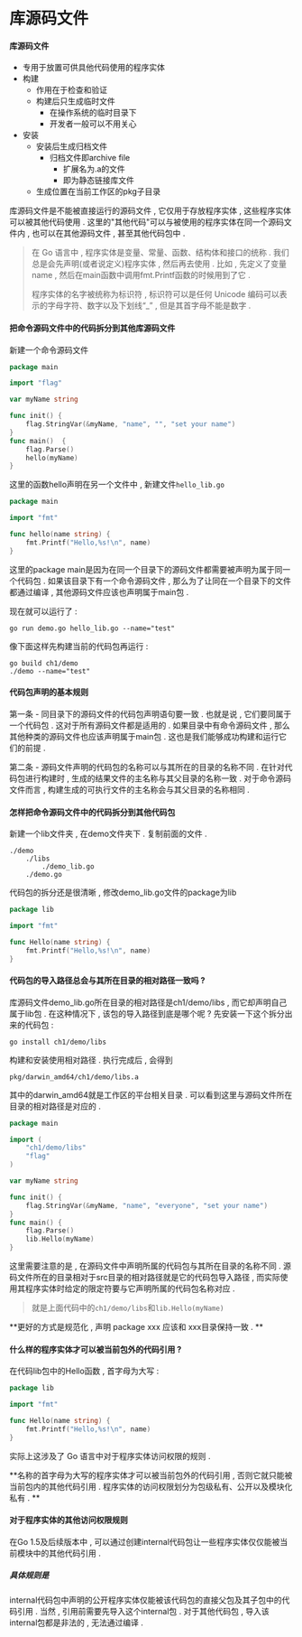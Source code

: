 # 库源码文件

#### 库源码文件

* 专用于放置可供具他代码使用的程序实体
* 构建
  * 作用在于检查和验证
  * 构建后只生成临时文件
    * 在操作系统的临时目录下
    * 开发者一般可以不用关心
* 安装
  * 安装后生成归档文件
    * 归档文件即archive file
      * 扩展名为.a的文件
      * 即为静态链接库文件
  * 生成位置在当前工作区的pkg子目录

库源码文件是不能被直接运行的源码文件 , 它仅用于存放程序实体 , 这些程序实体可以被其他代码使用 . 这里的"其他代码"可以与被使用的程序实体在同一个源码文件内 , 也可以在其他源码文件 , 甚至其他代码包中 .

> 在 Go 语言中 , 程序实体是变量、常量、函数、结构体和接口的统称 . 我们总是会先声明\(或者说定义\)程序实体 , 然后再去使用 . 比如 , 先定义了变量name , 然后在main函数中调用fmt.Printf函数的时候用到了它 .
>
> 程序实体的名字被统称为标识符 , 标识符可以是任何 Unicode 编码可以表示的字母字符、数字以及下划线“\_” , 但是其首字母不能是数字 .

#### 把命令源码文件中的代码拆分到其他库源码文件

新建一个命令源码文件

```go
package main

import "flag"

var myName string

func init() {
    flag.StringVar(&myName, "name", "", "set your name")
}
func main()  {
    flag.Parse()
    hello(myName)
}
```

这里的函数hello声明在另一个文件中 , 新建文件`hello_lib.go`

```go
package main

import "fmt"

func hello(name string) {
    fmt.Printf("Hello,%s!\n", name)
}
```

这里的package main是因为在同一个目录下的源码文件都需要被声明为属于同一个代码包 . 如果该目录下有一个命令源码文件 , 那么为了让同在一个目录下的文件都通过编译 , 其他源码文件应该也声明属于main包 .

现在就可以运行了 :

```
go run demo.go hello_lib.go --name="test"
```

像下面这样先构建当前的代码包再运行 :

```
go build ch1/demo
./demo --name="test"
```

#### 代码包声明的基本规则

第一条 - 同目录下的源码文件的代码包声明语句要一致 . 也就是说 , 它们要同属于一个代码包 . 这对于所有源码文件都是适用的 . 如果目录中有命令源码文件 , 那么其他种类的源码文件也应该声明属于main包 . 这也是我们能够成功构建和运行它们的前提 .

第二条 - 源码文件声明的代码包的名称可以与其所在的目录的名称不同 . 在针对代码包进行构建时 , 生成的结果文件的主名称与其父目录的名称一致 . 对于命令源码文件而言 , 构建生成的可执行文件的主名称会与其父目录的名称相同 .

#### 怎样把命令源码文件中的代码拆分到其他代码包

新建一个lib文件夹 , 在demo文件夹下 . 复制前面的文件 .

```
./demo
    ./libs
        ./demo_lib.go
    ./demo.go
```

代码包的拆分还是很清晰 , 修改demo\_lib.go文件的package为lib

```go
package lib

import "fmt"

func Hello(name string) {
    fmt.Printf("Hello,%s!\n", name)
}
```

#### 代码包的导入路径总会与其所在目录的相对路径一致吗 ?

库源码文件demo\_lib.go所在目录的相对路径是ch1/demo/libs , 而它却声明自己属于lib包 . 在这种情况下 , 该包的导入路径到底是哪个呢 ? 先安装一下这个拆分出来的代码包 :

```
go install ch1/demo/libs
```

构建和安装使用相对路径 . 执行完成后 , 会得到

```
pkg/darwin_amd64/ch1/demo/libs.a
```

其中的darwin\_amd64就是工作区的平台相关目录 . 可以看到这里与源码文件所在目录的相对路径是对应的 .

```go
package main

import (
    "ch1/demo/libs"
    "flag"
)

var myName string

func init() {
    flag.StringVar(&myName, "name", "everyone", "set your name")
}
func main() {
    flag.Parse()
    lib.Hello(myName)
}
```

这里需要注意的是 , 在源码文件中声明所属的代码包与其所在目录的名称不同 . 源码文件所在的目录相对于src目录的相对路径就是它的代码包导入路径 , 而实际使用其程序实体时给定的限定符要与它声明所属的代码包名称对应 .

> 就是上面代码中的`ch1/demo/libs`和`lib.Hello(myName)`

**更好的方式是规范化 , 声明 package xxx 应该和 xxx目录保持一致 . **

#### 什么样的程序实体才可以被当前包外的代码引用 ? 

在代码lib包中的Hello函数 , 首字母为大写 : 

```go
package lib

import "fmt"

func Hello(name string) {
    fmt.Printf("Hello,%s!\n", name)
}
```

实际上这涉及了 Go 语言中对于程序实体访问权限的规则 . 

**名称的首字母为大写的程序实体才可以被当前包外的代码引用 , 否则它就只能被当前包内的其他代码引用 . 程序实体的访问权限划分为包级私有、公开以及模块化私有 . **

#### 对于程序实体的其他访问权限规则

在Go 1.5及后续版本中 , 可以通过创建internal代码包让一些程序实体仅仅能被当前模块中的其他代码引用 . 

##### 具体规则是

internal代码包中声明的公开程序实体仅能被该代码包的直接父包及其子包中的代码引用 . 当然 , 引用前需要先导入这个internal包 . 对于其他代码包 , 导入该internal包都是非法的 , 无法通过编译 . 



